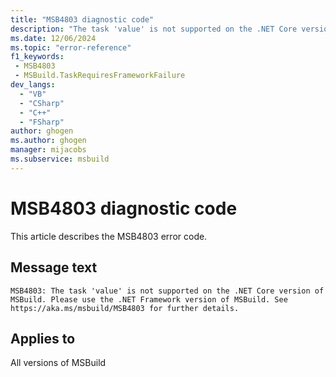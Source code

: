 ```yaml
---
title: "MSB4803 diagnostic code"
description: "The task 'value' is not supported on the .NET Core version of MSBuild. Please use the .NET Framework version of MSBuild. See https://aka.ms/msbuild/MSB4803 for further details."
ms.date: 12/06/2024
ms.topic: "error-reference"
f1_keywords:
 - MSB4803
 - MSBuild.TaskRequiresFrameworkFailure
dev_langs:
  - "VB"
  - "CSharp"
  - "C++"
  - "FSharp"
author: ghogen
ms.author: ghogen
manager: mijacobs
ms.subservice: msbuild
---
```


# MSB4803 diagnostic code

<!-- :::ErrorDefinitionDescription::: -->
<!-- :::editable-content name="introDescription"::: -->
This article describes the MSB4803 error code.
<!-- :::editable-content-end::: -->

## Message text

`MSB4803: The task 'value' is not supported on the .NET Core version of MSBuild. Please use the .NET Framework version of MSBuild. See https://aka.ms/msbuild/MSB4803 for further details.`

<!-- :::editable-content name="postOutputDescription"::: -->
<!--
{StrBegin="MSB4803: "}
-->
<!-- :::editable-content-end::: -->
<!-- :::ErrorDefinitionDescription-end::: -->

## Applies to

All versions of MSBuild
